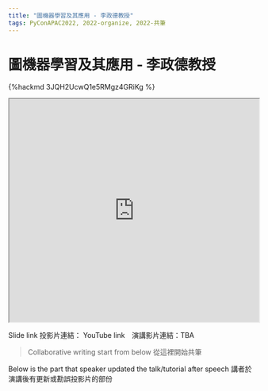```yaml
---
title: "圖機器學習及其應用 - 李政德教授"
tags: PyConAPAC2022, 2022-organize, 2022-共筆
---
```


# 圖機器學習及其應用 - 李政德教授

{%hackmd 3JQH2UcwQ1e5RMgz4GRiKg %}

<iframe src=https://app.sli.do/event/uJE4k1vgX5QBayww7UQtey height=450 width=100%></iframe>


Slide link 投影片連結：
YouTube link　演講影片連結：TBA

> Collaborative writing start from below 
> 從這裡開始共筆 

Below is the part that speaker updated the talk/tutorial after speech
講者於演講後有更新或勘誤投影片的部份
